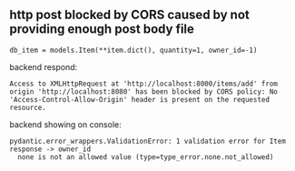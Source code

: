 ## http post blocked by CORS caused by not providing enough post body file


```
db_item = models.Item(**item.dict(), quantity=1, owner_id=-1)
```

backend respond:
```
Access to XMLHttpRequest at 'http://localhost:8000/items/add' from origin 'http://localhost:8080' has been blocked by CORS policy: No 'Access-Control-Allow-Origin' header is present on the requested resource.
```

backend showing on console:
```
pydantic.error_wrappers.ValidationError: 1 validation error for Item
response -> owner_id
  none is not an allowed value (type=type_error.none.not_allowed)
```
